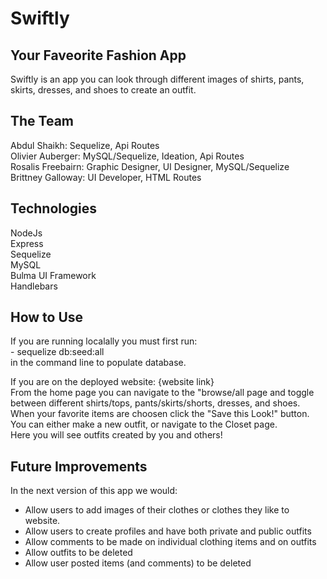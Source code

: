 # Swiftly

## Your Faveorite Fashion App

Swiftly is an app you can look through different images of shirts, pants, skirts, dresses, and shoes to create an outfit.

## The Team

Abdul Shaikh: Sequelize, Api Routes <br> Olivier Auberger: MySQL/Sequelize, Ideation, Api Routes<br> Rosalis Freebairn: Graphic Designer, UI Designer, MySQL/Sequelize <br> Brittney Galloway: UI Developer, HTML Routes

## Technologies

NodeJs <br> Express<br> Sequelize <br> MySQL <br> Bulma UI Framework<br>Handlebars

## How to Use

If you are running localally you must first
run:<br> - sequelize db:seed:all <br>in the command line to populate database.

If you are on the deployed website:
{website link}<br>
From the home page you can navigate to the "browse/all page and toggle between different shirts/tops, pants/skirts/shorts, dresses, and shoes.
<br>When your favorite items are choosen click the "Save this Look!" button. <br>You can either make a new outfit, or navigate to the Closet page.
<br> Here you will see outfits created by you and others!

## Future Improvements

In the next version of this app we would:
<br>

- Allow users to add images of their clothes or clothes they like to website.
- Allow users to create profiles and have both private and public outfits
- Allow comments to be made on individual clothing items and on outfits
- Allow outfits to be deleted
- Allow user posted items (and comments) to be deleted
